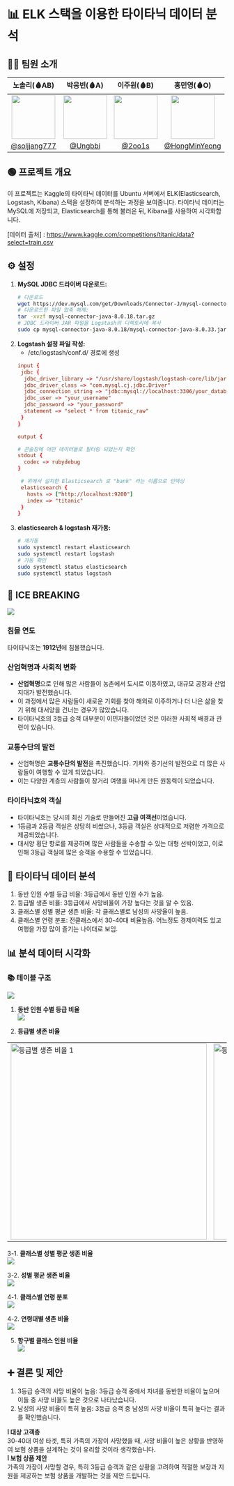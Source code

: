 # 📊 ELK 스택을 이용한 타이타닉 데이터 분석


## 👩‍💻 팀원 소개



|                                         노솔리(🩸AB)                                          |                                      박웅빈(🩸A)                                      |                                        이주원(🩸B)                                        |                                         홍민영(🩸O)                                          |
| :-------------------------------------------------------------------------------------: | :------------------------------------------------------------------------------: | :----------------------------------------------------------------------------------: | :-------------------------------------------------------------------------------------: |
| <img  width="100px" src="https://avatars.githubusercontent.com/soljjang777" /> | <img width="100px" src="https://avatars.githubusercontent.com/Ungbbi" /> | <img width="100px" src="https://avatars.githubusercontent.com/2oo1s"/> |     <img width="100px" src="https://avatars.githubusercontent.com/u/65701100?v=4"/>     |
|                       [@soljjang777](https://github.com/soljjang777)                        |           [@Ungbbi](https://github.com/Ungbbi)           |                      [@2oo1s](https://github.com/2oo1s)                      |                    [@HongMinYeong](https://github.com/HongMinYeong)                     |



## 🟢 프로젝트 개요

이 프로젝트는 Kaggle의 타이타닉 데이터를 Ubuntu 서버에서 ELK(Elasticsearch, Logstash, Kibana) 스택을 설정하여 분석하는 과정을 보여줍니다. 
타이타닉 데이터는 MySQL에 저장되고, Elasticsearch를 통해 불러온 뒤, Kibana를 사용하여 시각화합니다.

[데이터 출처] : https://www.kaggle.com/competitions/titanic/data?select=train.csv <br />

## ⚙️ 설정

1. **MySQL JDBC 드라이버 다운로드:**
   ```bash
   # 다운로드
   wget https://dev.mysql.com/get/Downloads/Connector-J/mysql-connector-java-8.0.18.zip
   # 다운로드한 파일 압축 해제:
   tar -xvzf mysql-connector-java-8.0.18.tar.gz
   # JDBC 드라이버 JAR 파일을 Logstash의 디렉토리에 복사
   sudo cp mysql-connector-java-8.0.18/mysql-connector-java-8.0.33.jar /usr/share/logstash/logstash-core/lib/jars/

2. **Logstash 설정 파일 작성:**
   - /etc/logstash/conf.d/ 경로에 생성
   ```conf
   input {
    jdbc {
     jdbc_driver_library => "/usr/share/logstash/logstash-core/lib/jars/mysql-connector-java-8.0.18.jar"
     jdbc_driver_class => "com.mysql.cj.jdbc.Driver"
     jdbc_connection_string => "jdbc:mysql://localhost:3306/your_database"
     jdbc_user => "your_username"
     jdbc_password => "your_password"
     statement => "select * from titanic_raw"
    }
   }

   output {

   # 콘솔창에 어떤 데이터들로 필터링 되었는지 확인
   stdout {
     codec => rubydebug
   }

    # 위에서 설치한 Elasticsearch 로 "bank" 라는 이름으로 인덱싱 
    elasticsearch {
      hosts => ["http://localhost:9200"]
      index => "titanic"
    }
   }
 4. **elasticsearch & logstash 재가동:**
    ```bash
    # 재가동
    sudo systemctl restart elasticsearch
    sudo systemctl restart logstash
    # 가동 확인
    sudo systemctl status elasticsearch
    sudo systemctl status logstash

## 🧊 ICE BREAKING
   <img src="https://github.com/user-attachments/assets/7cb30461-1c7f-4acd-b572-9c72c5fa87aa" />


### 침몰 연도
타이타닉호는 **1912년**에 침몰했습니다.

### 산업혁명과 사회적 변화
- **산업혁명**으로 인해 많은 사람들이 농촌에서 도시로 이동하였고, 대규모 공장과 산업지대가 발전했습니다.
- 이 과정에서 많은 사람들이 새로운 기회를 찾아 해외로 이주하거나 더 나은 삶을 찾기 위해 대서양을 건너는 경우가 많았습니다.
- 타이타닉호의 3등급 승객 대부분이 이민자들이었던 것은 이러한 사회적 배경과 관련이 있습니다.

### 교통수단의 발전
- 산업혁명은 **교통수단의 발전**을 촉진했습니다. 기차와 증기선의 발전으로 더 많은 사람들이 여행할 수 있게 되었습니다.
- 이는 다양한 계층의 사람들이 장거리 여행을 떠나게 만든 원동력이 되었습니다.

### 타이타닉호의 객실
- 타이타닉호는 당시의 최신 기술로 만들어진 **고급 여객선**이었습니다.
- 1등급과 2등급 객실은 상당히 비쌌으나, 3등급 객실은 상대적으로 저렴한 가격으로 제공되었습니다.
- 대서양 횡단 항로를 제공하며 많은 사람들을 수송할 수 있는 대형 선박이었고, 이로 인해 3등급 객실에 많은 승객을 수용할 수 있었습니다.



## 📝 타이타닉 데이터 분석
1. 동반 인원 수별 등급 비율: 3등급에서 동반 인원 수가 높음.
2. 등급별 생존 비율: 3등급에서 사망비율이 가장 높다는 것을 알 수 있음.
3. 클래스별 성별 평균 생존 비율: 각 클래스별로 남성의 사망율이 높음. 
4. 클래스별 연령 분포: 전클래스에서 30-40대 비율높음. 어느정도 경제여력도 있고 여행을 가장 많이 즐기는 나이대로 보임.


## 📊 분석 데이터 시각화
### 📚 테이블 구조 
<img src="https://github.com/user-attachments/assets/203f41db-b3e0-4184-b905-b015c913febc" />


1. **동반 인원 수별 등급 비율** <br />
   <img src="https://github.com/user-attachments/assets/a18af5c9-157d-446f-9f79-63db0fdec22b" />

2. **등급별 생존 비율** <br />
<table>
  <tr>
    <td><img src="https://github.com/user-attachments/assets/5564b43c-73ff-4699-a5f9-afffb0976ce9" alt="등급별 생존 비율 1" width="450"></td>
    <td><img src="https://github.com/user-attachments/assets/3df09c67-bc45-47ec-9f1f-0eef204b35bb" alt="등급별 생존 비율 2" width="450"></td>
  </tr>
</table>


3-1. **클래스별 성별 평균 생존 비율** <br />
   <img src="https://github.com/user-attachments/assets/d70490c3-6786-460d-9e87-a21c36bb0a01" />

3-2. **성별 평균 생존 비율** <br />
   <img src="https://github.com/user-attachments/assets/b5c7f42d-43f3-4387-b9b8-4f4adaa3d69f" />

4-1. **클래스별 연령 분포** <br />
   <img src="https://github.com/user-attachments/assets/0c66ad0d-cedb-4e7c-b820-2a984657a6dd" />
   
4-2. **연령대별 생존 비율** <br />
   <img src="https://github.com/user-attachments/assets/2080e185-ac0b-43b7-acf6-83e78d9fe8b2"/>

5. **항구별 클래스 인원 비율** <br />
   <img src="https://github.com/user-attachments/assets/bc1b4e47-3149-4d96-8852-206868c1a106" />

## ➕ 결론 및 제안
 1. 3등급 승객의 사망 비율이 높음: 3등급 승객 중에서 자녀를 동반한 비율이 높으며 이들 중 사망 비율도 높은 것으로 나타났습니다.
 2. 남성의 사망 비율이 특히 높음: 3등급 승객 중 남성의 사망 비율이 특히 높다는 결과를 확인했습니다.
    
  **❕ 대상 고객층** <br />
  30-40대 여성 타겟, 특히 가족의 가장이 사망했을 때, 사망 비율이 높은 상황을 반영하여 보험 상품을 설계하는 것이 유리할 것이라 생각했습니다.  <br />
  **❕ 보험 상품 제안** <br /> 
  가족의 가장이 사망할 경우, 특히 3등급 승객과 같은 상황을 고려하여 적절한 보장과 지원을 제공하는 보험 상품을 개발하는 것을 제안 드립니다.  <br />


